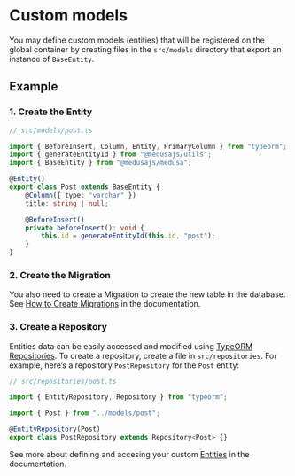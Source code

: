 # Custom models

You may define custom models (entities) that will be registered on the global container by creating files in the `src/models` directory that export an instance of `BaseEntity`.

## Example

### 1. Create the Entity

```ts
// src/models/post.ts

import { BeforeInsert, Column, Entity, PrimaryColumn } from "typeorm";
import { generateEntityId } from "@medusajs/utils";
import { BaseEntity } from "@medusajs/medusa";

@Entity()
export class Post extends BaseEntity {
    @Column({ type: "varchar" })
    title: string | null;

    @BeforeInsert()
    private beforeInsert(): void {
        this.id = generateEntityId(this.id, "post");
    }
}
```

### 2. Create the Migration

You also need to create a Migration to create the new table in the database. See [How to Create Migrations](https://docs.medusajs.com/advanced/backend/migrations/) in the documentation.

### 3. Create a Repository

Entities data can be easily accessed and modified using [TypeORM Repositories](https://typeorm.io/working-with-repository). To create a repository, create a file in `src/repositories`. For example, here’s a repository `PostRepository` for the `Post` entity:

```ts
// src/repositories/post.ts

import { EntityRepository, Repository } from "typeorm";

import { Post } from "../models/post";

@EntityRepository(Post)
export class PostRepository extends Repository<Post> {}
```

See more about defining and accesing your custom [Entities](https://docs.medusajs.com/advanced/backend/entities/overview) in the documentation.
